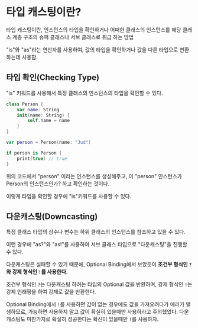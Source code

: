 # 타입 캐스팅이란?

타입 캐스팅이란, 인스턴스의 타입을 확인하거나 어떠한 클래스의 인스턴스를 해당 클래스 계층 구조의 슈퍼 클래스나 서브 클래스로 취급 하는 방법

"is"와 "as"라는 연산자를 사용하여, 값의 타입을 확인하거나 값을 다른 타입으로 변환하는데 사용함.


## 타입 확인(Checking Type)
"is" 키워드를 사용해서 특정 클래스의 인스턴스의 타입을 확인할 수 있다.

```swift
class Person {
    var name: String
    init(name: String) {
        self.name = name
    }
}

var person = Person(name: "Jud")

if person is Person {
    print(true) // true
}
```

위의 코드에서 "person" 이라는 인스턴스를 생성해주고, 이 "person" 인스턴스가 Person의 인스턴스인가? 하고 확인하는 것이다.

이렇게 타입을 확인할 경우에 "is"키워드를 사용할 수 있다.


## 다운캐스팅(Downcasting)

특정 클래스 타입의 상수나 변수는 하위 클래스의 인스턴스를 참조하고 있을 수 있다.

이런 경우에 "as?"와 "as!"를 사용하여 서브 클래스 타입으로 "다운캐스팅"을 진행할 수 있다.

다운캐스팅은 실패할 수 있기 때문에, Optional Binding에서 보았듯이 **조건부 형식인 `?`와 강제 형식인 `!`를 사용한다.**

조건부 형식인 `?`는 다운캐스팅 하려는 타입의 Optional 값을 반환하며, 강제 형식인 `!`는 강제 언래핑을 하여 강제로 값을 반환한다.

Optional Binding에서 `!`를 사용하면 값이 없는 경우에도 값을 가져오려다가 에러가 발생하므로, 가능하면 사용하지 말고 값이 확실히 있을때만 사용하라고 주의했었다.
다운캐스팅도 마찬가지로 확실히 성공한다는 확신이 있을때만 `!`를 사용하자.


<!-- 

더 정리해서 TIL 마무리하고, 블로그 포스팅으로 준비



> Reference
> - [The Swift Language Guide - Type Casting](https://jusung.gitbook.io/the-swift-language-guide/language-guide/18-type-casting)
> - [Type Casting](https://zeddios.tistory.com/265)
 -->